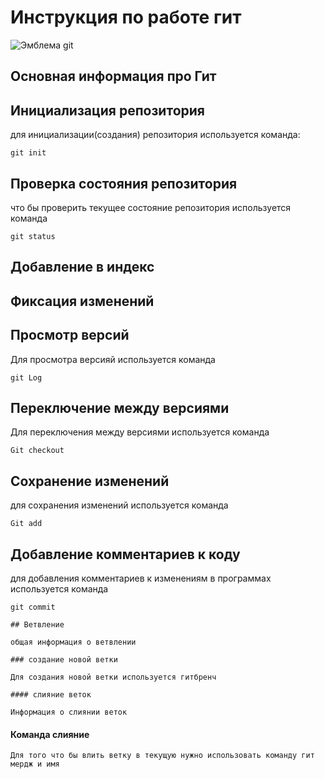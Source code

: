 # **Инструкция по работе гит** #

![Эмблема git](image2.jpeg)

## Основная информация про Гит

## Инициализация репозитория

для инициализации(создания) репозитория используется команда:

    git init

## Проверка состояния репозитория

что бы проверить текущее состояние репозитория используется команда 

    git status

## Добавление в индекс

## Фиксация изменений

## Просмотр версий
Для просмотра версияй используется команда 

    git Log

## Переключение между версиями
Для переключения между версиями используется команда 

    Git checkout

## Сохранение изменений
для сохранения изменений используется команда 

    Git add

## Добавление комментариев к коду
для добавления комментариев к изменениям в программах используется команда

    git commit
    
    ## Ветвление

    общая информация о ветвлении

    ### создание новой ветки

    Для создания новой ветки используется гитбренч

    #### слияние веток

    Информация о слиянии веток
#### Команда слияние 
    Для того что бы влить ветку в текущую нужно использовать команду гит мердж и имя 